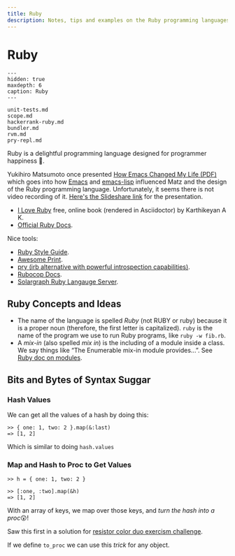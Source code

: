```yaml
---
title: Ruby
description: Notes, tips and examples on the Ruby programming languages
---
```


# Ruby

```{toctree}
---
hidden: true
maxdepth: 6
caption: Ruby
---

unit-tests.md
scope.md
hackerrank-ruby.md
bundler.md
rvm.md
pry-repl.md
```

Ruby is a delightful programming language designed for programmer happiness 💖.

Yukihiro Matsumoto once presented [How Emacs Changed My Life (PDF)](./Yukihiro-Matsumoto-How-Emacs-Changed-My-Life.pdf) which goes into how [Emacs](https://www.gnu.org/software/emacs/) and [emacs-lisp](https://www.gnu.org/software/emacs/manual/html_node/eintr/) influenced Matz and the design of the Ruby programming language.
Unfortunately, it seems there is not video recording of it.
[Here's the Slideshare link](https://www.slideshare.net/yukihiro_matz/how-emacs-changed-my-life) for the presentation.

- [I Love Ruby](https://i-love-ruby.gitlab.io/book.html) free, online book (rendered in Asciidoctor) by Karthikeyan A K.
- [Official Ruby Docs](https://ruby-doc.org/).


Nice tools:

- [Ruby Style Guide](https://rubystyle.guide/).
- [Awesome Print](https://github.com/awesome-print/awesome_print).
- [pry (irb alternative with powerful introspection capabilities)](https://github.com/pry/pry).
- [Rubocop Docs](https://docs.rubocop.org/rubocop/).
- [Solargraph Ruby Langauge Server](https://solargraph.org/guides).

## Ruby Concepts and Ideas

- The name of the language is spelled *Ruby* (not RUBY or ruby) because it is a proper noun (therefore, the first letter is capitalized). `ruby` is the name of the program we use to run Ruby programs, like `ruby -w fib.rb`.
- A *mix-in* (also spelled *mix in*) is the including of a module inside a class. We say things like “The Enumerable mix-in module provides...”. See [Ruby doc on modules](https://ruby-doc.com/core/doc/syntax/modules_and_classes_rdoc.html).

## Bits and Bytes of Syntax Suggar

### Hash Values
We can get all the values of a hash by doing this:

```
>> { one: 1, two: 2 }.map(&:last)
=> [1, 2]
```

Which is similar to doing `hash.values`

### Map and Hash to Proc to Get Values

```
>> h = { one: 1, two: 2 }

>> [:one, :two].map(&h)
=> [1, 2]
```

With an array of keys, we map over those keys, and *turn the hash into a proc*😲!

Saw this first in a solution for [resistor color duo exercism challenge](https://exercism.org/tracks/ruby/exercises/resistor-color-duo).

If we define `to_proc` we can use this *trick* for any object.


